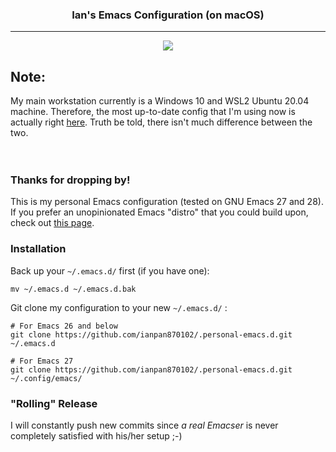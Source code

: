 <div align="center">
 <h3>Ian's Emacs Configuration (on macOS)</h3>
</div>

<hr>

<p align="center">
  <img src="https://upload.wikimedia.org/wikipedia/commons/thumb/0/08/EmacsIcon.svg/120px-EmacsIcon.svg.png" />
</p>


## Note:

My main workstation currently is a Windows 10 and WSL2 Ubuntu 20.04 machine. Therefore, the most up-to-date config that I'm using now is actually right [here](https://github.com/ianpan870102/.wsl-emacs.d). Truth be told, there isn't much difference between the two.
<br><br><br>
### Thanks for dropping by!
This is my personal Emacs configuration (tested on GNU Emacs 27 and 28). If you
prefer an unopinionated Emacs "distro" that you could build upon,
check out [this page](https://github.com/ianpan870102/yay-evil-emacs).


### Installation
Back up your `~/.emacs.d/` first (if you have one):

```
mv ~/.emacs.d ~/.emacs.d.bak
```

Git clone my configuration to your new `~/.emacs.d/` :
```
# For Emacs 26 and below
git clone https://github.com/ianpan870102/.personal-emacs.d.git ~/.emacs.d

# For Emacs 27
git clone https://github.com/ianpan870102/.personal-emacs.d.git ~/.config/emacs/
```

### "Rolling" Release
I will constantly push new commits since *a real Emacser* is never
completely satisfied with his/her setup ;-)
